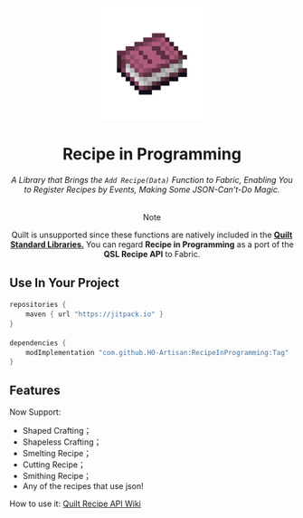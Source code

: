 <center>
<div align="center">

<img height="200" width="200" src="./icon/400x400-icon.png" alt="RecipeInProgramming Icon"/>

# Recipe in Programming

###### A Library that Brings the `Add Recipe(Data)` Function to Fabric, Enabling You to Register Recipes by Events, Making Some *JSON-Can't-Do* Magic.

> [!NOTE]
> Quilt is unsupported since these functions are natively included in the [**Quilt Standard Libraries.**](https://github.com/QuiltMC/quilt-standard-libraries) You can regard **Recipe in Programming** as a port of the **QSL Recipe API** to Fabric.

</div>
</center>

## Use In Your Project

```groovy
repositories {
    maven { url "https://jitpack.io" }
}

dependencies {
    modImplementation "com.github.HO-Artisan:RecipeInProgramming:Tag"
}
```

## Features

Now Support:
- Shaped Crafting；
- Shapeless Crafting；
- Smelting Recipe；
- Cutting Recipe；
- Smithing Recipe；
- Any of the recipes that use json!

How to use it: [Quilt Recipe API Wiki](https://modder.wiki.quiltmc.org/versions/1.19/data/recipes/recipe_api/)
